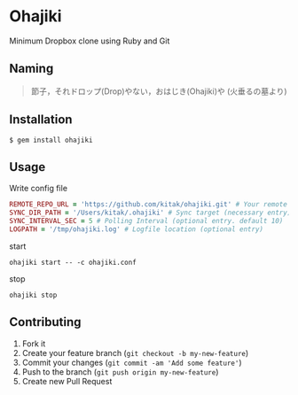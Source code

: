 # Ohajiki

Minimum Dropbox clone using Ruby and Git

## Naming
>節子，それドロップ(Drop)やない，おはじき(Ohajiki)や (火垂るの墓より)

## Installation

    $ gem install ohajiki

## Usage
Write config file
```ruby
REMOTE_REPO_URL = 'https://github.com/kitak/ohajiki.git' # Your remote repository url (necessary entry)
SYNC_DIR_PATH = '/Users/kitak/.ohajiki' # Sync target (necessary entry)
SYNC_INTERVAL_SEC = 5 # Polling Interval (optional entry. default 10)
LOGPATH = '/tmp/ohajiki.log' # Logfile location (optional entry)
```

start
```
ohajiki start -- -c ohajiki.conf
```

stop
```
ohajiki stop
```

## Contributing

1. Fork it
2. Create your feature branch (`git checkout -b my-new-feature`)
3. Commit your changes (`git commit -am 'Add some feature'`)
4. Push to the branch (`git push origin my-new-feature`)
5. Create new Pull Request
